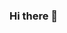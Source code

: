 ### Hi there 👋

<!--
**DSKunth/DSKunth** is a ✨ _special_ ✨ repository because its `README.md` (this file) appears on your GitHub profile.

Here are some ideas to get you started:

- 🔭 I’m currently working on Quantium's Data Analytics virtual work experience program on [Forage](https://www.theforage.com/virtual-internships/prototype/NkaC7knWtjSbi6aYv/Data-Analytics?ref=Xe5Ldweako9DMpW79).
- 🌱 I’m currently learning Market Basket Analysis on DataCamp
- 👯 I’m looking to collaborate on ...
- 🤔 I’m looking for support with my search for a new position in the field of Data and Analytics. Any advice, opportunities, or connection that you can offer will be very much appreciated.
